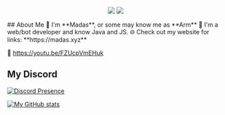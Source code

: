 <p align="center">
  <img src="https://komarev.com/ghpvc/?username=Madasish&color=ff88b5"> <img src="https://dcbadge.vercel.app/api/shield/704011737900253315?style=flat">
</p>
## About Me
🌸 I'm **Madas**, or some may know me as **Arm**  
🤖 I'm a web/bot developer and know Java and JS.  
🌐 Check out my website for links: **https://madas.xyz**  

🦆 https://youtu.be/FZUcpVmEHuk  

## My Discord

[![Discord Presence](https://lanyard-profile-readme.vercel.app/api/704011737900253315)](https://discord.com/users/704011737900253315)

[![My GitHub stats](https://github-readme-stats.vercel.app/api?username=Madasish&theme=dracula)](https://github.com/anuraghazra/)
